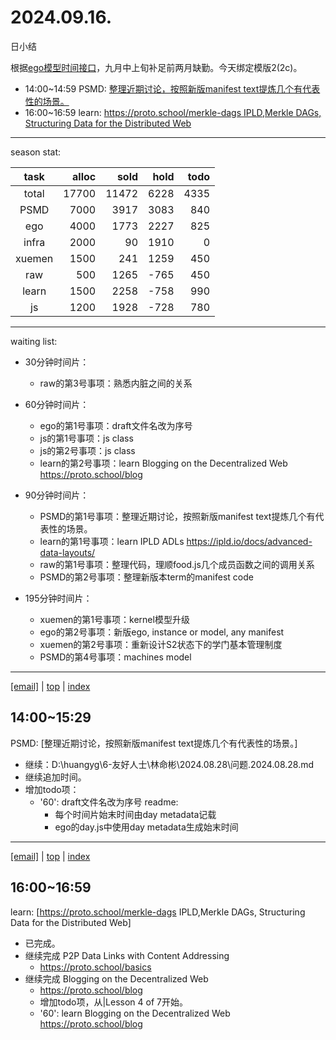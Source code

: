 # 2024.09.16.
日小结

<a id="top"></a>
根据[ego模型时间接口](https://gitee.com/hyg/blog/blob/master/timeflow.md)，九月中上旬补足前两月缺勤。今天绑定模版2(2c)。

<a id="index"></a>
- 14:00~14:59	PSMD: [整理近期讨论，按照新版manifest text提炼几个有代表性的场景。](#20240916140000)
- 16:00~16:59	learn: [https://proto.school/merkle-dags IPLD,Merkle DAGs, Structuring Data for the Distributed Web](#20240916160000)

---
season stat:

| task | alloc | sold | hold | todo |
| :---: | ---: | ---: | ---: | ---: |
| total | 17700 | 11472 | 6228 | 4335 |
| PSMD | 7000 | 3917 | 3083 | 840 |
| ego | 4000 | 1773 | 2227 | 825 |
| infra | 2000 | 90 | 1910 | 0 |
| xuemen | 1500 | 241 | 1259 | 450 |
| raw | 500 | 1265 | -765 | 450 |
| learn | 1500 | 2258 | -758 | 990 |
| js | 1200 | 1928 | -728 | 780 |

---
waiting list:


- 30分钟时间片：
  - raw的第3号事项：熟悉内脏之间的关系

- 60分钟时间片：
  - ego的第1号事项：draft文件名改为序号
  - js的第1号事项：js class
  - js的第2号事项：js class
  - learn的第2号事项：learn Blogging on the Decentralized Web https://proto.school/blog

- 90分钟时间片：
  - PSMD的第1号事项：整理近期讨论，按照新版manifest text提炼几个有代表性的场景。
  - learn的第1号事项：learn IPLD ADLs https://ipld.io/docs/advanced-data-layouts/
  - raw的第1号事项：整理代码，理顺food.js几个成员函数之间的调用关系
  - PSMD的第2号事项：整理新版本term的manifest code

- 195分钟时间片：
  - xuemen的第1号事项：kernel模型升级
  - ego的第2号事项：新版ego, instance or model, any manifest
  - xuemen的第2号事项：重新设计S2状态下的学门基本管理制度
  - PSMD的第4号事项：machines model

---
<a href="mailto:huangyg@mars22.com?subject=关于2024.09.16.[整理近期讨论，按照新版manifest text提炼几个有代表性的场景。]任务&body=日期: 2024.09.16.%0D%0A序号: 6%0D%0A手稿:../../draft/2024/09/20240916140000.md%0D%0A---请勿修改邮件主题及以上内容 从下一行开始写您的想法---%0D%0A">[email]</a> | [top](#top) | [index](#index)
<a id="20240916140000"></a>
## 14:00~15:29
PSMD: [整理近期讨论，按照新版manifest text提炼几个有代表性的场景。]

- 继续：D:\huangyg\6-友好人士\林命彬\2024.08.28\问题.2024.08.28.md
- 继续追加时间。
- 增加todo项：
    - '60': draft文件名改为序号
      readme: 
        - 每个时间片始末时间由day metadata记载
        - ego的day.js中使用day metadata生成始末时间

---
<a href="mailto:huangyg@mars22.com?subject=关于2024.09.16.[https://proto.school/merkle-dags IPLD,Merkle DAGs, Structuring Data for the Distributed Web]任务&body=日期: 2024.09.16.%0D%0A序号: 8%0D%0A手稿:../../draft/2024/09/20240916160000.md%0D%0A---请勿修改邮件主题及以上内容 从下一行开始写您的想法---%0D%0A">[email]</a> | [top](#top) | [index](#index)
<a id="20240916160000"></a>
## 16:00~16:59
learn: [https://proto.school/merkle-dags IPLD,Merkle DAGs, Structuring Data for the Distributed Web]

- 已完成。
- 继续完成 P2P Data Links with Content Addressing
	-  https://proto.school/basics
- 继续完成 Blogging on the Decentralized Web 
	- https://proto.school/blog
	- 增加todo项，从|Lesson 4 of 7开始。
	-  '60': learn Blogging on the Decentralized Web https://proto.school/blog
